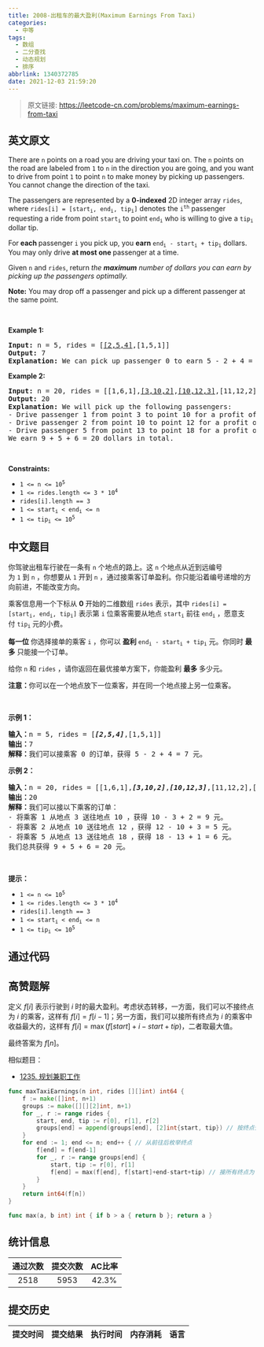 ```yaml
---
title: 2008-出租车的最大盈利(Maximum Earnings From Taxi)
categories:
  - 中等
tags:
  - 数组
  - 二分查找
  - 动态规划
  - 排序
abbrlink: 1340372785
date: 2021-12-03 21:59:20
---
```


> 原文链接: https://leetcode-cn.com/problems/maximum-earnings-from-taxi


## 英文原文
<div><p>There are <code>n</code> points on a road you are driving your taxi on. The <code>n</code> points on the road are labeled from <code>1</code> to <code>n</code> in the direction you are going, and you want to drive from point <code>1</code> to point <code>n</code> to make money by picking up passengers. You cannot change the direction of the taxi.</p>

<p>The passengers are represented by a <strong>0-indexed</strong> 2D integer array <code>rides</code>, where <code>rides[i] = [start<sub>i</sub>, end<sub>i</sub>, tip<sub>i</sub>]</code> denotes the <code>i<sup>th</sup></code> passenger requesting a ride from point <code>start<sub>i</sub></code> to point <code>end<sub>i</sub></code> who is willing to give a <code>tip<sub>i</sub></code> dollar tip.</p>

<p>For<strong> each </strong>passenger <code>i</code> you pick up, you <strong>earn</strong> <code>end<sub>i</sub> - start<sub>i</sub> + tip<sub>i</sub></code> dollars. You may only drive <b>at most one </b>passenger at a time.</p>

<p>Given <code>n</code> and <code>rides</code>, return <em>the <strong>maximum</strong> number of dollars you can earn by picking up the passengers optimally.</em></p>

<p><strong>Note:</strong> You may drop off a passenger and pick up a different passenger at the same point.</p>

<p>&nbsp;</p>
<p><strong>Example 1:</strong></p>

<pre>
<strong>Input:</strong> n = 5, rides = [<u>[2,5,4]</u>,[1,5,1]]
<strong>Output:</strong> 7
<strong>Explanation:</strong> We can pick up passenger 0 to earn 5 - 2 + 4 = 7 dollars.
</pre>

<p><strong>Example 2:</strong></p>

<pre>
<strong>Input:</strong> n = 20, rides = [[1,6,1],<u>[3,10,2]</u>,<u>[10,12,3]</u>,[11,12,2],[12,15,2],<u>[13,18,1]</u>]
<strong>Output:</strong> 20
<strong>Explanation:</strong> We will pick up the following passengers:
- Drive passenger 1 from point 3 to point 10 for a profit of 10 - 3 + 2 = 9 dollars.
- Drive passenger 2 from point 10 to point 12 for a profit of 12 - 10 + 3 = 5 dollars.
- Drive passenger 5 from point 13 to point 18 for a profit of 18 - 13 + 1 = 6 dollars.
We earn 9 + 5 + 6 = 20 dollars in total.</pre>

<p>&nbsp;</p>
<p><strong>Constraints:</strong></p>

<ul>
	<li><code>1 &lt;= n &lt;= 10<sup>5</sup></code></li>
	<li><code>1 &lt;= rides.length &lt;= 3 * 10<sup>4</sup></code></li>
	<li><code>rides[i].length == 3</code></li>
	<li><code>1 &lt;= start<sub>i</sub> &lt; end<sub>i</sub> &lt;= n</code></li>
	<li><code>1 &lt;= tip<sub>i</sub> &lt;= 10<sup>5</sup></code></li>
</ul>
</div>

## 中文题目
<div><p>你驾驶出租车行驶在一条有 <code>n</code>&nbsp;个地点的路上。这 <code>n</code>&nbsp;个地点从近到远编号为&nbsp;<code>1</code>&nbsp;到&nbsp;<code>n</code>&nbsp;，你想要从 <code>1</code>&nbsp;开到 <code>n</code>&nbsp;，通过接乘客订单盈利。你只能沿着编号递增的方向前进，不能改变方向。</p>

<p>乘客信息用一个下标从 <strong>0</strong>&nbsp;开始的二维数组&nbsp;<code>rides</code>&nbsp;表示，其中&nbsp;<code>rides[i] = [start<sub>i</sub>, end<sub>i</sub>, tip<sub>i</sub>]</code>&nbsp;表示第&nbsp;<code>i</code>&nbsp;位乘客需要从地点&nbsp;<code>start<sub>i</sub></code>&nbsp;前往&nbsp;<code>end<sub>i</sub></code>&nbsp;，愿意支付&nbsp;<code>tip<sub>i</sub></code>&nbsp;元的小费。</p>

<p><strong>每一位</strong> 你选择接单的乘客&nbsp;<code>i</code>&nbsp;，你可以 <strong>盈利</strong>&nbsp;<code>end<sub>i</sub> - start<sub>i</sub> + tip<sub>i</sub></code>&nbsp;元。你同时&nbsp;<strong>最多</strong>&nbsp;只能接一个订单。</p>

<p>给你 <code>n</code>&nbsp;和 <code>rides</code>&nbsp;，请你返回在最优接单方案下，你能盈利&nbsp;<strong>最多</strong>&nbsp;多少元。</p>

<p><strong>注意：</strong>你可以在一个地点放下一位乘客，并在同一个地点接上另一位乘客。</p>

<p>&nbsp;</p>

<p><strong>示例 1：</strong></p>

<pre><b>输入：</b>n = 5, rides = [<em><strong>[2,5,4]</strong></em>,[1,5,1]]
<b>输出：</b>7
<b>解释：</b>我们可以接乘客 0 的订单，获得 5 - 2 + 4 = 7 元。
</pre>

<p><strong>示例 2：</strong></p>

<pre><b>输入：</b>n = 20, rides = [[1,6,1],<strong><em>[3,10,2]</em></strong>,<em><strong>[10,12,3]</strong></em>,[11,12,2],[12,15,2],<strong><em>[13,18,1]</em></strong>]
<b>输出：</b>20
<b>解释：</b>我们可以接以下乘客的订单：
- 将乘客 1 从地点 3 送往地点 10 ，获得 10 - 3 + 2 = 9 元。
- 将乘客 2 从地点 10 送往地点 12 ，获得 12 - 10 + 3 = 5 元。
- 将乘客 5 从地点 13 送往地点 18 ，获得 18 - 13 + 1 = 6 元。
我们总共获得 9 + 5 + 6 = 20 元。</pre>

<p>&nbsp;</p>

<p><strong>提示：</strong></p>

<ul>
	<li><code>1 &lt;= n &lt;= 10<sup>5</sup></code></li>
	<li><code>1 &lt;= rides.length &lt;= 3 * 10<sup>4</sup></code></li>
	<li><code>rides[i].length == 3</code></li>
	<li><code>1 &lt;= start<sub>i</sub> &lt; end<sub>i</sub> &lt;= n</code></li>
	<li><code>1 &lt;= tip<sub>i</sub> &lt;= 10<sup>5</sup></code></li>
</ul>
</div>

## 通过代码
<RecoDemo>
</RecoDemo>


## 高赞题解
定义 $f[i]$ 表示行驶到 $i$ 时的最大盈利。考虑状态转移，一方面，我们可以不接终点为 $i$ 的乘客，这样有 $f[i]=f[i-1]$；另一方面，我们可以接所有终点为 $i$ 的乘客中收益最大的，这样有 $f[i] = \max (f[start]+i-start+tip)$，二者取最大值。

最终答案为 $f[n]$。

相似题目：

- [1235. 规划兼职工作](https://leetcode-cn.com/problems/maximum-profit-in-job-scheduling/)

```go
func maxTaxiEarnings(n int, rides [][]int) int64 {
	f := make([]int, n+1)
	groups := make([][][2]int, n+1)
	for _, r := range rides {
		start, end, tip := r[0], r[1], r[2]
		groups[end] = append(groups[end], [2]int{start, tip}) // 按终点位置分组
	}
	for end := 1; end <= n; end++ { // 从前往后枚举终点
		f[end] = f[end-1]
		for _, r := range groups[end] {
			start, tip := r[0], r[1]
			f[end] = max(f[end], f[start]+end-start+tip) // 接所有终点为 end 的乘客中收益最大的
		}
	}
	return int64(f[n])
}

func max(a, b int) int { if b > a { return b }; return a }
```

## 统计信息
| 通过次数 | 提交次数 | AC比率 |
| :------: | :------: | :------: |
|    2518    |    5953    |   42.3%   |

## 提交历史
| 提交时间 | 提交结果 | 执行时间 |  内存消耗  | 语言 |
| :------: | :------: | :------: | :--------: | :--------: |
